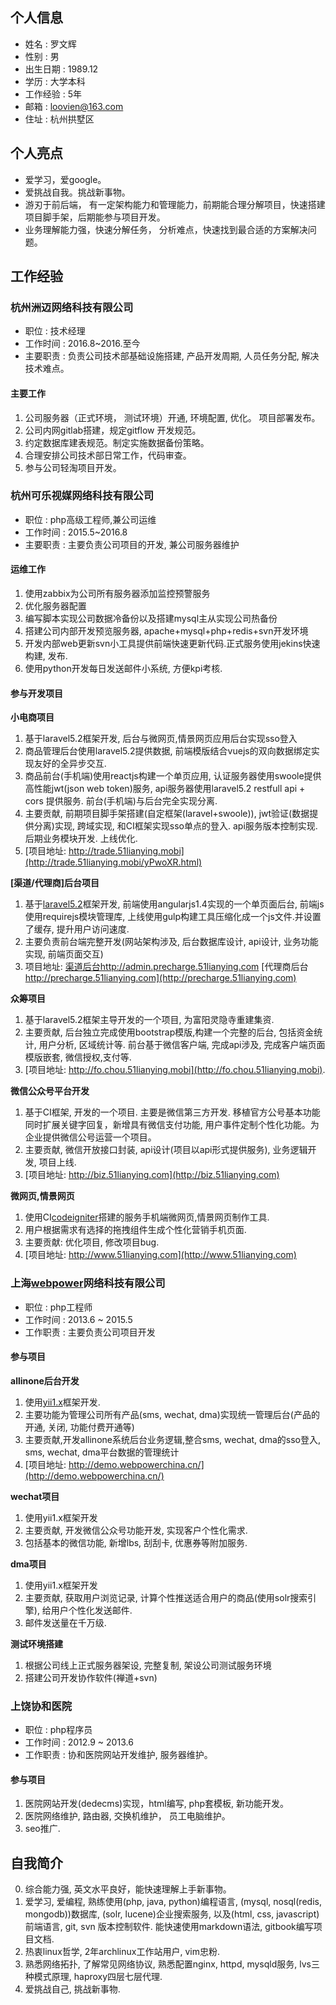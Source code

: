 ## 个人信息

- 姓名     : 罗文辉
- 性别     : 男
- 出生日期 : 1989.12
- 学历     : 大学本科
- 工作经验 : 5年
- 邮箱     : loovien@163.com
- 住址     : 杭州拱墅区

## 个人亮点

* 爱学习，爱google。
* 爱挑战自我。挑战新事物。
* 游刃于前后端， 有一定架构能力和管理能力，前期能合理分解项目，快速搭建项目脚手架，后期能参与项目开发。
* 业务理解能力强，快速分解任务， 分析难点，快速找到最合适的方案解决问题。

## 工作经验

### 杭州洲迈网络科技有限公司

- 职位     : 技术经理
- 工作时间 : 2016.8~2016.至今
- 主要职责 : 负责公司技术部基础设施搭建, 产品开发周期, 人员任务分配, 解决技术难点。

#### 主要工作

1. 公司服务器（正式环境， 测试环境）开通, 环境配置, 优化。 项目部署发布。
2. 公司内网gitlab搭建，规定gitflow 开发规范。
3. 约定数据库建表规范。制定实施数据备份策略。
4. 合理安排公司技术部日常工作，代码审查。
5. 参与公司轻淘项目开发。


### 杭州可乐视媒网络科技有限公司

- 职位     : php高级工程师,兼公司运维
- 工作时间 : 2015.5~2016.8
- 主要职责 : 主要负责公司项目的开发, 兼公司服务器维护

#### 运维工作

1. 使用zabbix为公司所有服务器添加监控预警服务
2. 优化服务器配置
3. 编写脚本实现公司数据冷备份以及搭建mysql主从实现公司热备份
4. 搭建公司内部开发预览服务器, apache+mysql+php+redis+svn开发环境
5. 开发内部web更新svn小工具提供前端快速更新代码.正式服务使用jekins快速构建, 发布.
6. 使用python开发每日发送邮件小系统, 方便kpi考核.


#### 参与开发项目

**小电商项目**

1. 基于laravel5.2框架开发, 后台与微网页,情景网页应用后台实现sso登入
2. 商品管理后台使用laravel5.2提供数据, 前端模版结合vuejs的双向数据绑定实现友好的全异步交互.
3. 商品前台(手机端)使用reactjs构建一个单页应用, 认证服务器使用swoole提供高性能jwt(json web token)服务, api服务器使用laravel5.2 restfull api + cors 提供服务. 前台(手机端)与后台完全实现分离.
4. 主要贡献, 前期项目脚手架搭建(自定框架(laravel+swoole)), jwt验证(数据提供分离)实现, 跨域实现, 和CI框架实现sso单点的登入. api服务版本控制实现. 后期业务模块开发. 上线优化.
5. [项目地址: http://trade.51lianying.mobi](http://trade.51lianying.mobi/yPwoXR.html)


**[渠道/代理商]后台项目**

1. 基于[laravel5.2](https://laravel.com)框架开发, 前端使用angularjs1.4实现的一个单页面后台, 前端js使用requirejs模块管理库, 上线使用gulp构建工具压缩化成一个js文件.并设置了缓存, 提升用户访问速度.
2. 主要负责前台端完整开发(网站架构涉及, 后台数据库设计, api设计, 业务功能实现, 前端页面交互)
3. 项目地址: [渠道后台http://admin.precharge.51lianying.com](http://admin.precharge.51lianying.com) [代理商后台 http://precharge.51lianying.com](http://precharge.51lianying.com)

**众筹项目**

1. 基于laravel5.2框架主导开发的一个项目, 为富阳灵隐寺重建集资.
2. 主要贡献, 后台独立完成使用bootstrap模版,构建一个完整的后台, 包括资金统计, 用户分析, 区域统计等. 前台基于微信客户端, 完成api涉及, 完成客户端页面模版嵌套, 微信授权,支付等.
3. [项目地址: http://fo.chou.51lianying.mobi](http://fo.chou.51lianying.mobi).

**微信公众号平台开发**

1. 基于CI框架, 开发的一个项目. 主要是微信第三方开发. 移植官方公号基本功能同时扩展关键字回复，新增具有微信支付功能, 用户事件定制个性化功能。为企业提供微信公号运营一个项目。
2. 主要贡献, 微信开放接口封装, api设计(项目以api形式提供服务), 业务逻辑开发, 项目上线.
3. [项目地址: http://biz.51lianying.com](http://biz.51lianying.com)


**微网页,情景网页**

1. 使用CI[codeigniter](https://codeigniter.com)搭建的服务手机端微网页,情景网页制作工具.
2. 用户根据需求有选择的拖拽组件生成个性化营销手机页面.
3. 主要贡献: 优化项目, 修改项目bug.
4. [项目地址: http://www.51lianying.com](http://www.51lianying.com)

### 上海[webpower](http://www.webpowerchina.com/)网络科技有限公司

- 职位     : php工程师
- 工作时间 : 2013.6 ~ 2015.5
- 工作职责 : 主要负责公司项目开发

#### 参与项目

**allinone后台开发**

1. 使用[yii1.x](http://www.yiiframework.com/)框架开发.
2. 主要功能为管理公司所有产品(sms, wechat, dma)实现统一管理后台(产品的开通, 关闭, 功能付费开通等)
3. 主要贡献,开发allinone系统后台业务逻辑,整合sms, wechat, dma的sso登入, sms, wechat, dma平台数据的管理统计
4. [项目地址: http://demo.webpowerchina.cn/](http://demo.webpowerchina.cn/)

**wechat项目**

1. 使用yii1.x框架开发
2. 主要贡献, 开发微信公众号功能开发, 实现客户个性化需求.
3. 包括基本的微信功能, 新增lbs, 刮刮卡, 优惠券等附加服务.

**dma项目**

1. 使用yii1.x框架开发
2. 主要贡献, 获取用户浏览记录, 计算个性推送适合用户的商品(使用solr搜索引擎), 给用户个性化发送邮件.
3. 邮件发送量在千万级.

**测试环境搭建**

1. 根据公司线上正式服务器架设, 完整复制, 架设公司测试服务环境
2. 搭建公司开发协作软件(禅道+svn)

### 上饶协和医院

- 职位     : php程序员
- 工作时间 : 2012.9 ~ 2013.6
- 工作职责 : 协和医院网站开发维护, 服务器维护。

#### 参与项目

1. 医院网站开发(dedecms)实现，html编写, php套模板, 新功能开发。
2. 医院网络维护, 路由器, 交换机维护， 员工电脑维护。
3. seo推广.

## 自我简介

0. 综合能力强, 英文水平良好，能快速理解上手新事物。
1. 爱学习, 爱编程, 熟练使用(php, java, python)编程语言, (mysql, nosql(redis, mongodb))数据库, (solr, lucene)企业搜索服务, 以及(html, css, javascript)前端语言, git, svn 版本控制软件. 能快速使用markdown语法, gitbook编写项目文档.
2. 热衷linux哲学, 2年archlinux工作站用户, vim忠粉.
3. 熟悉网络拓扑, 了解常见网络协议,  熟悉配置nginx, httpd, mysqld服务, lvs三种模式原理, haproxy四层七层代理.
4. 爱挑战自己, 挑战新事物.
